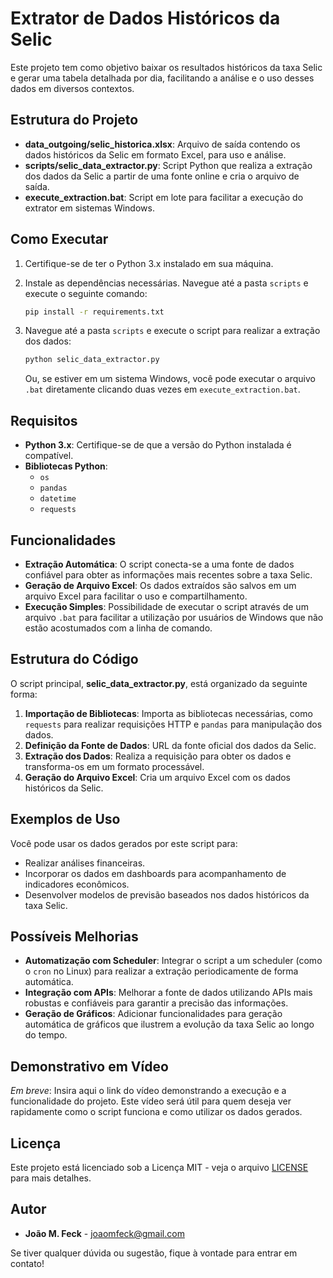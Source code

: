 # Extrator de Dados Históricos da Selic

Este projeto tem como objetivo baixar os resultados históricos da taxa Selic e gerar uma tabela detalhada por dia, facilitando a análise e o uso desses dados em diversos contextos.

## Estrutura do Projeto

- **data_outgoing/selic_historica.xlsx**: Arquivo de saída contendo os dados históricos da Selic em formato Excel, para uso e análise.
- **scripts/selic_data_extractor.py**: Script Python que realiza a extração dos dados da Selic a partir de uma fonte online e cria o arquivo de saída.
- **execute_extraction.bat**: Script em lote para facilitar a execução do extrator em sistemas Windows.

## Como Executar

1. Certifique-se de ter o Python 3.x instalado em sua máquina.
2. Instale as dependências necessárias. Navegue até a pasta `scripts` e execute o seguinte comando:
   ```bash
   pip install -r requirements.txt
   ```
   
3. Navegue até a pasta `scripts` e execute o script para realizar a extração dos dados:
   ```bash
   python selic_data_extractor.py
   ```
   
   Ou, se estiver em um sistema Windows, você pode executar o arquivo `.bat` diretamente clicando duas vezes em `execute_extraction.bat`.

## Requisitos

- **Python 3.x**: Certifique-se de que a versão do Python instalada é compatível.
- **Bibliotecas Python**: 
  - `os`
  - `pandas`
  - `datetime`
  - `requests`

## Funcionalidades

- **Extração Automática**: O script conecta-se a uma fonte de dados confiável para obter as informações mais recentes sobre a taxa Selic.
- **Geração de Arquivo Excel**: Os dados extraídos são salvos em um arquivo Excel para facilitar o uso e compartilhamento.
- **Execução Simples**: Possibilidade de executar o script através de um arquivo `.bat` para facilitar a utilização por usuários de Windows que não estão acostumados com a linha de comando.

## Estrutura do Código

O script principal, **selic_data_extractor.py**, está organizado da seguinte forma:

1. **Importação de Bibliotecas**: Importa as bibliotecas necessárias, como `requests` para realizar requisições HTTP e `pandas` para manipulação dos dados.
2. **Definição da Fonte de Dados**: URL da fonte oficial dos dados da Selic.
3. **Extração dos Dados**: Realiza a requisição para obter os dados e transforma-os em um formato processável.
4. **Geração do Arquivo Excel**: Cria um arquivo Excel com os dados históricos da Selic.

## Exemplos de Uso

Você pode usar os dados gerados por este script para:

- Realizar análises financeiras.
- Incorporar os dados em dashboards para acompanhamento de indicadores econômicos.
- Desenvolver modelos de previsão baseados nos dados históricos da taxa Selic.

## Possíveis Melhorias

- **Automatização com Scheduler**: Integrar o script a um scheduler (como o `cron` no Linux) para realizar a extração periodicamente de forma automática.
- **Integração com APIs**: Melhorar a fonte de dados utilizando APIs mais robustas e confiáveis para garantir a precisão das informações.
- **Geração de Gráficos**: Adicionar funcionalidades para geração automática de gráficos que ilustrem a evolução da taxa Selic ao longo do tempo.

## Demonstrativo em Vídeo

*Em breve*: Insira aqui o link do vídeo demonstrando a execução e a funcionalidade do projeto. Este vídeo será útil para quem deseja ver rapidamente como o script funciona e como utilizar os dados gerados.

## Licença

Este projeto está licenciado sob a Licença MIT - veja o arquivo [LICENSE](LICENSE) para mais detalhes.

## Autor

- **João M. Feck** - [joaomfeck@gmail.com](mailto:joaomfeck@gmail.com)

Se tiver qualquer dúvida ou sugestão, fique à vontade para entrar em contato!
